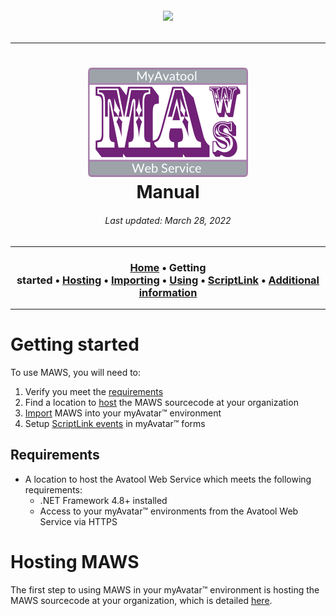 ﻿<!-- 220328.094653 -->

<h6 align="center">

  <img src="https://img.shields.io/badge/WARNING-THIS%20IS%20BETA%20SOFTWARE-FF160C?style=for-the-badge">
  
</h6>

***

<h1 align="center">

  <img src="../../resource/image/logo/MAWS-logo-512x350.png" alt="MyAvatool Web Service logo" width="256">
  <br>
  Manual
  <br>

</h1>

<h6 align="center">
  Last updated: March 28, 2022
</h6>

***

<h3 align="center">

  [Home](manual.md)&nbsp;&bull;&nbsp;Getting started&nbsp;&bull;&nbsp;[Hosting](manual-hosting-maws.md)&nbsp;&bull;&nbsp;[Importing](manual-importing-maws.md)&nbsp;&bull;&nbsp;[Using](manual-using-maws.md)&nbsp;&bull;&nbsp;[ScriptLink](manual-scriptlink-events.md)&nbsp;&bull;&nbsp;[Additional information](manual-additional-information.md)

</h3>

***

# Getting started
To use MAWS, you will need to:
1. Verify you meet the [requirements](#requirements)
2. Find a location to [host](manual-hosting-maws.md) the MAWS sourcecode at your organization
3. [Import](manual-importing-maws.md) MAWS into your myAvatar™ environment
4. Setup [ScriptLink events](manual-scriptlink-events.md) in myAvatar™ forms

## Requirements
* A location to host the Avatool Web Service which meets the following requirements:
  * .NET Framework 4.8+ installed
  * Access to your myAvatar™ environments from the Avatool Web Service via HTTPS

# Hosting MAWS
The first step to using MAWS in your myAvatar™ environment is hosting the MAWS sourcecode at your organization, which is detailed [here](manual-hosting-maws.md).